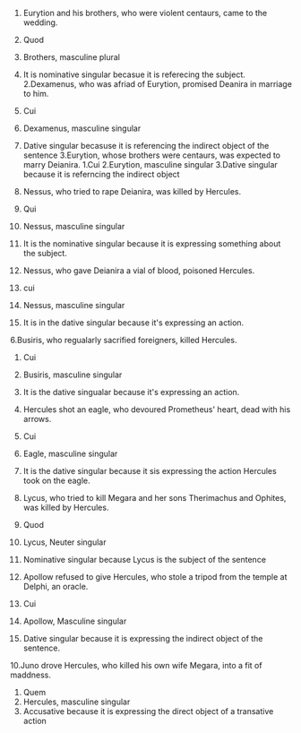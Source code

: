

 1. Eurytion and his brothers, who were violent centaurs, came to the wedding. 
  1. Quod
  2. Brothers, masculine plural 
  3. It is nominative singular becasue it is referecing the subject. 
2.Dexamenus, who was afriad of Eurytion, promised Deanira in marriage to him. 
 1. Cui 
 2. Dexamenus, masculine singular 
 3. Dative singular becasuse it is referencing the indirect object of the sentence 
3.Eurytion, whose brothers were centaurs, was expected to marry Deianira. 
 1.Cui
 2.Eurytion, masculine singular 
 3.Dative singular because it is referncing the indirect object 
4. Nessus, who tried to rape Deianira, was killed by Hercules.  
 1. Qui 
 2. Nessus, masculine singular
 3. It is the nominative singular because it is expressing something about the subject. 
 
5. Nessus, who gave Deianira a vial of blood, poisoned Hercules. 
 1. cui 
 2. Nessus, masculine singular 
 3. It is in the dative singular because it's expressing an action. 

6.Busiris, who regualarly sacrified foreigners, killed Hercules. 
 1. Cui
 2. Busiris, masculine singular 
 3. It is the dative singualar because it's expressing an action. 
 
7. Hercules shot an eagle, who devoured Prometheus' heart, dead with his arrows. 
 1. Cui
 2. Eagle, masculine singular 
 3. It is the dative singular because it sis expressing the action Hercules took on the eagle. 

8. Lycus, who tried to kill Megara and her sons Therimachus and Ophites, was killed by Hercules. 
 1. Quod
 2. Lycus, Neuter singular 
 3. Nominative singular because Lycus is the subject of the sentence 

9. Apollow refused to give Hercules, who stole a tripod from the temple at Delphi, an oracle. 
1. Cui 
2. Apollow, Masculine singular 
3. Dative singular because it is expressing the indirect object of the sentence. 

10.Juno drove Hercules, who killed his own wife Megara, into a fit of maddness. 
1. Quem
2. Hercules, masculine singular 
3. Accusative because it is expressing the direct object of a transative action 


